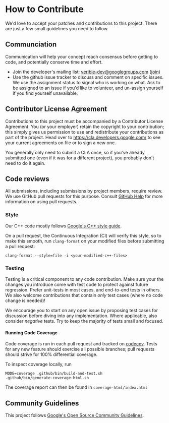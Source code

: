 # How to Contribute

We'd love to accept your patches and contributions to this project. There are
just a few small guidelines you need to follow.

## Communciation

Communication will help your concept reach consensus before getting to code, and
potentially conserve time and effort.

*   Join the developer's mailing list: verible-dev@googlegroups.com
    ([join](https://groups.google.com/forum/#!forum/verible-dev/join))
*   Use the github issue tracker to discuss and comment on specific issues. We
    use the assignment status to signal who is working on what. Ask to be
    assigned to an issue if you'd like to volunteer, and un-assign yourself if
    you find yourself unavailable.

## Contributor License Agreement

Contributions to this project must be accompanied by a Contributor License
Agreement. You (or your employer) retain the copyright to your contribution;
this simply gives us permission to use and redistribute your contributions as
part of the project. Head over to <https://cla.developers.google.com/> to see
your current agreements on file or to sign a new one.

You generally only need to submit a CLA once, so if you've already submitted one
(even if it was for a different project), you probably don't need to do it
again.

## Code reviews

All submissions, including submissions by project members, require review. We
use GitHub pull requests for this purpose. Consult
[GitHub Help](https://help.github.com/articles/about-pull-requests/) for more
information on using pull requests.

### Style

Our C++ code mostly follows [Google's C++ style guide][google-cpp-style].

On a pull request, the Continuous Integration (CI) will verify this style, so
to make this smooth, run `clang-format` on your modified files before submitting
a pull request:

```
clang-format --style=file -i <your-modified-c++-files>
```

### Testing

Testing is a critical component to any code contribution. Make sure your the
changes you introduce come with test code to protect against future regression.
Prefer unit-tests in most cases, and end-to-end tests in others. We also welcome
contributions that contain _only_ test cases (where no code change is needed)!

We encourage you to start on any open issue by proposing test cases for
discussion before diving into any implementation. Where applicable, also
consider _negative_ tests. Try to keep the majority of tests small and focused.

#### Running Code Coverage

Code coverage is run in each pull request and tracked on [codecov].
Tests for any new feature should exercise all possible branches;
pull requests should strive for 100% differential coverage.

To inspect coverage locally, run

```
MODE=coverage .github/bin/build-and-test.sh
.github/bin/generate-coverage-html.sh
```

The coverage report can then be found in `coverage-html/index.html`

## Community Guidelines

This project follows
[Google's Open Source Community Guidelines](https://opensource.google/conduct/).

<!-- reference links -->

[google-cpp-style]: https://google.github.io/styleguide/cppguide.html
[codecov]: https://app.codecov.io/gh/chipsalliance/verible
